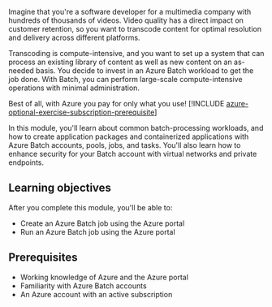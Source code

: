 Imagine that you're a software developer for a multimedia company with hundreds of thousands of videos. Video quality has a direct impact on customer retention, so you want to transcode content for optimal resolution and delivery across different platforms.

Transcoding is compute-intensive, and you want to set up a system that can process an existing library of content as well as new content on an as-needed basis. You decide to invest in an Azure Batch workload to get the job done. With Batch, you can perform large-scale compute-intensive operations with minimal administration.

Best of all, with Azure you pay for only what you use!
[!INCLUDE [azure-optional-exercise-subscription-prerequisite](../../../includes/azure-optional-exercise-subscription-prerequisite.md)]

In this module, you'll learn about common batch-processing workloads, and how to create application packages and containerized applications with Azure Batch accounts, pools, jobs, and tasks. You'll also learn how to enhance security for your Batch account with virtual networks and private endpoints.

## Learning objectives

After you complete this module, you'll be able to:

- Create an Azure Batch job using the Azure portal
- Run an Azure Batch job using the Azure portal  

## Prerequisites

- Working knowledge of Azure and the Azure portal
- Familiarity with Azure Batch accounts
- An Azure account with an active subscription
